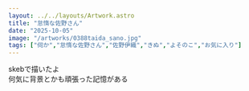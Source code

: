 ```yaml
---
layout: ../../layouts/Artwork.astro
title: "怠惰な佐野さん"
date: "2025-10-05"
image: "/artworks/0388taida_sano.jpg"
tags: ["伺か","怠惰な佐野さん","佐野伊織","きぬ","よそのこ","お気に入り"]
---
```


skebで描いたよ  
何気に背景とかも頑張った記憶がある